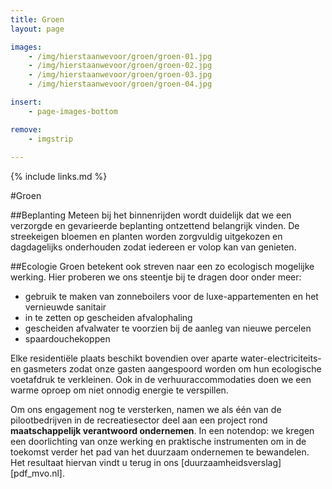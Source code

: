 ```yaml
---
title: Groen
layout: page

images:
    - /img/hierstaanwevoor/groen/groen-01.jpg
    - /img/hierstaanwevoor/groen/groen-02.jpg
    - /img/hierstaanwevoor/groen/groen-03.jpg
    - /img/hierstaanwevoor/groen/groen-04.jpg

insert:
    - page-images-bottom

remove:
    - imgstrip
    
---
```


{% include links.md %}

#Groen

##Beplanting
Meteen bij het binnenrijden wordt duidelijk dat we een verzorgde en gevarieerde beplanting ontzettend belangrijk vinden. De streekeigen bloemen en planten worden zorgvuldig uitgekozen en dagdagelijks onderhouden zodat iedereen er volop kan van genieten.<br>


##Ecologie
Groen betekent ook streven naar een zo ecologisch mogelijke werking. Hier proberen we ons steentje bij te dragen door onder meer:

- gebruik te maken van zonneboilers voor de luxe-appartementen en het vernieuwde sanitair
- in te zetten op gescheiden afvalophaling
- gescheiden afvalwater te voorzien bij de aanleg van nieuwe percelen
- spaardouchekoppen

Elke residentiële plaats beschikt bovendien over aparte water-electriciteits-en gasmeters zodat onze gasten aangespoord worden om hun ecologische voetafdruk te verkleinen. Ook in de verhuuraccommodaties doen we een warme oproep om niet onnodig energie te verspillen.

Om ons engagement nog te versterken, namen we als één van de pilootbedrijven in de recreatiesector deel aan een project rond **maatschappelijk verantwoord ondernemen**. In een notendop: we kregen een doorlichting van onze werking en praktische instrumenten om in de toekomst verder het pad van het duurzaam ondernemen te bewandelen.<br>
Het resultaat hiervan vindt u terug in ons [duurzaamheidsverslag] [pdf_mvo.nl]. 

